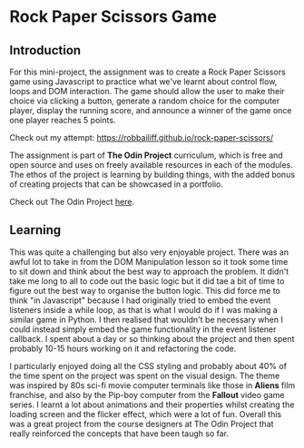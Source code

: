 # Rock Paper Scissors Game

## Introduction

For this mini-project, the assignment was to create a Rock Paper Scissors game using Javascript to practice what we've learnt about control flow, loops and DOM interaction. The game should allow the user to make their choice via clicking a button, generate a random choice for the computer player, display the running score, and announce a winner of the game once one player reaches 5 points.

Check out my attempt: https://robbailiff.github.io/rock-paper-scissors/

The assignment is part of **The Odin Project** curriculum, which is free and open source and uses on freely available resources in each of the modules. The ethos of the project is learning by building things, with the added bonus of creating projects that can be showcased in a portfolio.

Check out The Odin Project [here](https://www.theodinproject.com/).

## Learning
This was quite a challenging but also very enjoyable project. There was an awful lot to take in from the DOM Manipulation lesson so it took some time to sit down and think about the best way to approach the problem. It didn't take me long to all to code out the basic logic but it did tae a bit of time to figure out the best way to organise the button logic. This did force me to think "in Javascript" because I had originally tried to embed the event listeners inside a while loop, as that is what I would do if I was making a similar game in Python. I then realised that wouldn't be necessary when I could instead simply embed the game functionality in the event listener callback. I spent about a day or so thinking about the project and then spent probably 10-15 hours working on it and refactoring the code.

I particularly enjoyed doing all the CSS styling and probably about 40% of the time spent on the project was spent on the visual design. The theme was inspired by 80s sci-fi movie computer terminals like those in **Aliens** film franchise, and also by the Pip-boy computer from the **Fallout** video game series. I learnt a lot about animations and their properties whilst creating the loading screen and the flicker effect, which were a lot of fun. Overall this was a great project from the course designers at The Odin Project that really reinforced the concepts that have been taugh so far.